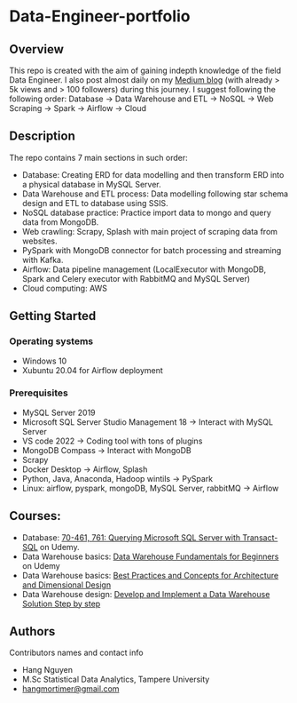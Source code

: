 # Data-Engineer-portfolio

## Overview

This repo is created with the aim of gaining indepth knowledge of the field Data Engineer.
I also post almost daily on my [Medium blog](https://hangmortimer.medium.com/) (with already > 5k views and > 100 followers) during this journey. 
I suggest following the following order:
Database -> Data Warehouse and ETL -> NoSQL -> Web Scraping -> Spark -> Airflow -> Cloud

## Description

The repo contains 7 main sections in such order:
- Database: Creating ERD for data modelling and then transform ERD into a physical database in MySQL Server.
- Data Warehouse and ETL process: Data modelling following star schema design and ETL to database using SSIS.
- NoSQL database practice: Practice import data to mongo and query data from MongoDB.
- Web crawling: Scrapy, Splash with main project of scraping data from websites.
- PySpark with MongoDB connector for batch processing and streaming with Kafka.
- Airflow: Data pipeline management (LocalExecutor with MongoDB, Spark and Celery executor with RabbitMQ and MySQL Server)
- Cloud computing: AWS

## Getting Started

### Operating systems

* Windows 10
* Xubuntu 20.04 for Airflow deployment

### Prerequisites

* MySQL Server 2019
* Microsoft SQL Server Studio Management 18 -> Interact with MySQL Server
* VS code 2022 -> Coding tool with tons of plugins
* MongoDB Compass -> Interact with MongoDB
* Scrapy 
* Docker Desktop -> Airflow, Splash
* Python, Java, Anaconda, Hadoop wintils -> PySpark
* Linux: airflow, pyspark, mongoDB, MySQL Server, rabbitMQ -> Airflow

## Courses:
- Database:  [70-461, 761: Querying Microsoft SQL Server with Transact-SQL](https://funix.udemy.com/course-dashboard-redirect/?course_id=555384) on Udemy.
- Data Warehouse basics: [Data Warehouse Fundamentals for Beginners](https://funix.udemy.com/course/data-warehouse-fundamentals-for-beginners/learn/lecture/17728284?start=120#content) on Udemy
- Data Warehouse basics: [Best Practices and Concepts for Architecture and Dimensional Design](https://funix.udemy.com/course/data-warehouse-developer-sql-serveretlssisssasssrst-sql/learn/lecture/25518478#overview)
- Data Warehouse design: [Develop and Implement a Data Warehouse Solution Step by step](https://funix.udemy.com/course/data-warehouse-developer-sql-serveretlssisssasssrst-sql/learn/lecture/25518478#overview)

## Authors

Contributors names and contact info

* Hang Nguyen 
* M.Sc Statistical Data Analytics, Tampere University
* hangmortimer@gmail.com


